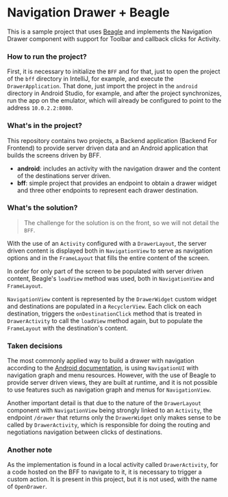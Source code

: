 # Navigation Drawer + Beagle
This is a sample project that uses [Beagle](https://github.com/ZupIT/beagle) and implements the Navigation Drawer component with support for Toolbar and callback clicks for Activity.

### How to run the project?
First, it is necessary to initialize the `BFF` and for that, just to open the project of the `bff` directory in IntelliJ, for example, and execute the `DrawerApplication`.
That done, just import the project in the `android` directory in Android Studio, for example, and after the project synchronizes, run the app on the emulator, which will already be configured to point to the address `10.0.2.2:8080`.

### What's in the project?
This repository contains two projects, a Backend application (Backend For Frontend) to provide server driven data and an Android application that builds the screens driven by BFF.

 - **android**: includes an activity with the navigation drawer and the content of the destinations server driven.
 - **bff**: simple project that provides an endpoint to obtain a drawer widget and three other endpoints to represent each drawer destination.

### What's the solution?
> The challenge for the solution is on the front, so we will not detail the `BFF`.

With the use of an `Activity` configured with a `DrawerLayout`, the server driven content is displayed both in `NavigationView` to serve as navigation options and in the `FrameLayout` that fills the entire content of the screen.

In order for only part of the screen to be populated with server driven content, Beagle's `loadView` method was used, both in `NavigationView` and `FrameLayout`.

`NavigationView` content is represented by the `DrawerWidget` custom widget and destinations are populated in a `RecyclerView`. Each click on each destination, triggers the `onDestinationClick` method that is treated in `DrawerActivity` to call the `loadView` method again, but to populate the `FrameLayout` with the destination's content.

### Taken decisions
The most commonly applied way to build a drawer with navigation according to the [Android documentation](https://developer.android.com/guide/navigation/navigation-ui), is using `NavigationUI` with navigation graph and menu resources. However, with the use of Beagle to provide server driven views, they are built at runtime, and it is not possible to use features such as navigation graph and menus for `NavigationView`.

Another important detail is that due to the nature of the `DrawerLayout` component with `NavigationView` being strongly linked to an `Activity`, the endpoint `/drawer` that returns only the `DrawerWidget` only makes sense to be called by `DrawerActivity`, which is responsible for doing the routing and negotiations navigation between clicks of destinations.

### Another note
As the implementation is found in a local activity called `DrawerActivity`, for a code hosted on the BFF to navigate to it, it is necessary to trigger a custom action. It is present in this project, but it is not used, with the name of `OpenDrawer`.
